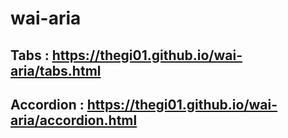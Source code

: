 # wai-aria

## Tabs : https://thegi01.github.io/wai-aria/tabs.html

## Accordion : https://thegi01.github.io/wai-aria/accordion.html